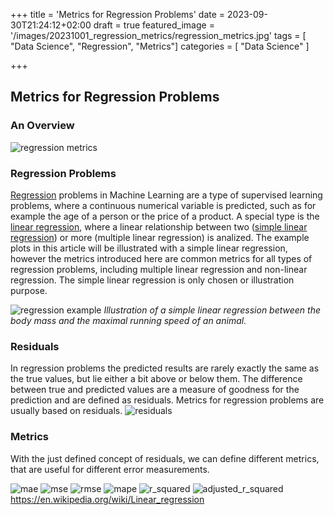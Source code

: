 +++
title = 'Metrics for Regression Problems'
date = 2023-09-30T21:24:12+02:00
draft = true
featured_image = '/images/20231001_regression_metrics/regression_metrics.jpg'
tags = [ "Data Science", "Regression", "Metrics"]
categories = [ "Data Science" ]

+++

## Metrics for Regression Problems  
### An Overview

![regression metrics](/images/20231001_regression_metrics/regression_metrics.jpg)

### Regression Problems

[Regression](https://en.wikipedia.org/wiki/Regression_analysis) problems in Machine Learning are a type of supervised learning problems, where a continuous numerical variable is predicted, such as for example the age of a person or the price of a product. A special type is the [linear regression](https://en.wikipedia.org/wiki/Linear_regression), where a linear relationship between two ([simple linear regression](https://en.wikipedia.org/wiki/Simple_linear_regression)) or more (multiple linear regression) is analized. The example plots in this article will be illustrated with a simple linear regression, however the metrics introduced here are common metrics for all types of regression problems, including multiple linear regression and non-linear regression. The simple linear regression is only chosen or illustration purpose. 
 

![regression example](/images/20231001_regression_metrics/regression_example.jpg)
*Illustration of a simple linear regression between the body mass and the maximal running speed of an animal.*

### Residuals

In regression problems the predicted results are rarely exactly the same as the true values, but lie either a bit above or below them. The difference between true and predicted values are a measure of goodness for the prediction and are defined as residuals. Metrics for regression problems are usually based on residuals. 
![residuals](/images/20231001_regression_metrics/residuals.jpg)
### Metrics

With the just defined concept of residuals, we can define different metrics, that are useful for different error measurements.

![mae](/images/20231001_regression_metrics/mae.jpg)
![mse](/images/20231001_regression_metrics/mse.jpg)
![rmse](/images/20231001_regression_metrics/rmse.jpg)
![mape](/images/20231001_regression_metrics/mape.jpg)
![r_squared](/images/20231001_regression_metrics/r_squared.jpg)
![adjusted_r_squared](/images/20231001_regression_metrics/adj_r_squared.jpg)
https://en.wikipedia.org/wiki/Linear_regression
